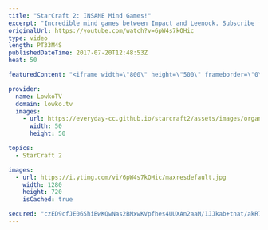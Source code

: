 ```yaml
---
title: "StarCraft 2: INSANE Mind Games!"
excerpt: "Incredible mind games between Impact and Leenock. Subscribe for more videos: http://lowko.tv/youtube Epic Zerg vs Terran: https://goo.gl/GJuLSh  This video is a best of three series between two top level Korean Zerg players. Both of them are extremely good and clearly respect each other. Because of that,"
originalUrl: https://youtube.com/watch?v=6pW4s7kOHic
type: video
length: PT33M4S
publishedDateTime: 2017-07-20T12:48:53Z
heat: 50

featuredContent: "<iframe width=\"800\" height=\"500\" frameborder=\"0\" src=\"https://www.youtube.com/embed/6pW4s7kOHic\" allow=\"accelerometer; autoplay; encrypted-media; gyroscope; picture-in-picture\" allowfullscreen></iframe>"

provider:
  name: LowkoTV
  domain: lowko.tv
  images:
    - url: https://everyday-cc.github.io/starcraft2/assets/images/organizations/lowko.tv-50x50.jpg
      width: 50
      height: 50

topics:
  - StarCraft 2

images:
  - url: https://i.ytimg.com/vi/6pW4s7kOHic/maxresdefault.jpg
    width: 1280
    height: 720
    isCached: true

secured: "czED9cfJE06ShiBwKQwNas2BMxwKVpfhes4UUXAn2aaM/1JJkab+tnat/akR7dLlOZgs9b+M5W7nRQkRom3OkEReKcGbfQLqWQOJMuxfWL8g3yI8N8BqKUS8z3yKwAF64BQfpYnvuLS7Cgmk0SQKHa46HTLXfS3BMdxqTlPt2PEIC3VjQwebU7bUlp7mu3Kk8s2BLd/4F6OZTo1dHRRMP+Mq6ZtfqyQV7e1Xzpp2il/KcVg9HvxZu1UGEGcYlbqkt+ntB1S0uoDUleTS5jV3w32oaioDRuI/Bw1PIIghmjOwMuCDxpp86sQfUoQMVt9FSKSrf4o+onNPuJaLJ4f3smHBDG+2SXWBWVv0uDJdN//GLSvDY1rmIQAhlA6m0VSKs25BWu2g6TSl6dnLKKMUZdsNoYw/gOHLYQ9MYcDq6GU=;J6i9WwzAocn/nn+mSL8ZWQ=="
---
```



